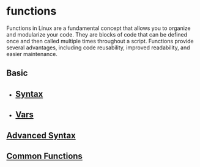 # functions

Functions in Linux are a fundamental concept that allows you to organize and modularize your code. They are blocks of code that can be defined once and then called multiple times throughout a script. Functions provide several advantages, including code reusability, improved readability, and easier maintenance.


## **Basic**
* ## [Syntax](content/function-basic.md "about the basic syntax")
* ## [Vars](content/function-vars.md "about vars")

## **[Advanced Syntax](content/function-advanced.md "about advanced syntax like: passing arguments by reference, using local and global variables, handling variable scope, and returning values from functions.")**

## **[Common Functions](content/function-common.md "Commonly Used functions")**